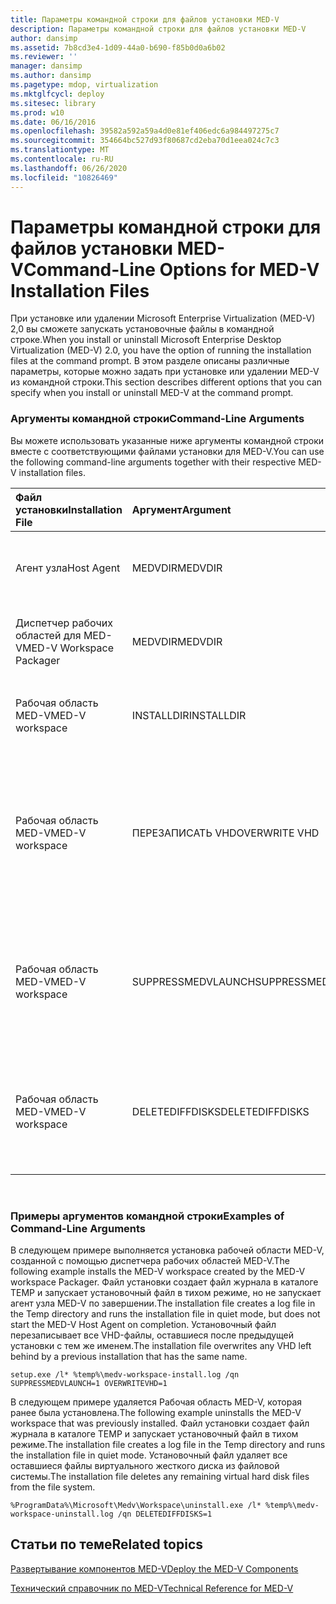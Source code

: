 ```yaml
---
title: Параметры командной строки для файлов установки MED-V
description: Параметры командной строки для файлов установки MED-V
author: dansimp
ms.assetid: 7b8cd3e4-1d09-44a0-b690-f85b0d0a6b02
ms.reviewer: ''
manager: dansimp
ms.author: dansimp
ms.pagetype: mdop, virtualization
ms.mktglfcycl: deploy
ms.sitesec: library
ms.prod: w10
ms.date: 06/16/2016
ms.openlocfilehash: 39582a592a59a4d0e81ef406edc6a984497275c7
ms.sourcegitcommit: 354664bc527d93f80687cd2eba70d1eea024c7c3
ms.translationtype: MT
ms.contentlocale: ru-RU
ms.lasthandoff: 06/26/2020
ms.locfileid: "10826469"
---
```

# <span data-ttu-id="f5512-103">Параметры командной строки для файлов установки MED-V</span><span class="sxs-lookup"><span data-stu-id="f5512-103">Command-Line Options for MED-V Installation Files</span></span>


<span data-ttu-id="f5512-104">При установке или удалении Microsoft Enterprise Virtualization (MED-V) 2,0 вы сможете запускать установочные файлы в командной строке.</span><span class="sxs-lookup"><span data-stu-id="f5512-104">When you install or uninstall Microsoft Enterprise Desktop Virtualization (MED-V) 2.0, you have the option of running the installation files at the command prompt.</span></span> <span data-ttu-id="f5512-105">В этом разделе описаны различные параметры, которые можно задать при установке или удалении MED-V из командной строки.</span><span class="sxs-lookup"><span data-stu-id="f5512-105">This section describes different options that you can specify when you install or uninstall MED-V at the command prompt.</span></span>

### <span data-ttu-id="f5512-106">Аргументы командной строки</span><span class="sxs-lookup"><span data-stu-id="f5512-106">Command-Line Arguments</span></span>

<span data-ttu-id="f5512-107">Вы можете использовать указанные ниже аргументы командной строки вместе с соответствующими файлами установки для MED-V.</span><span class="sxs-lookup"><span data-stu-id="f5512-107">You can use the following command-line arguments together with their respective MED-V installation files.</span></span>

<table style="width:100%;">
<colgroup>
<col width="16%" />
<col width="16%" />
<col width="16%" />
<col width="16%" />
<col width="16%" />
<col width="16%" />
</colgroup>
<thead>
<tr class="header">
<th align="left"><span data-ttu-id="f5512-108">Файл установки</span><span class="sxs-lookup"><span data-stu-id="f5512-108">Installation File</span></span></th>
<th align="left"><span data-ttu-id="f5512-109">Аргумент</span><span class="sxs-lookup"><span data-stu-id="f5512-109">Argument</span></span></th>
<th align="left"><span data-ttu-id="f5512-110">Допустимые значения</span><span class="sxs-lookup"><span data-stu-id="f5512-110">Accepted Values</span></span></th>
<th align="left"><span data-ttu-id="f5512-111">Тип</span><span class="sxs-lookup"><span data-stu-id="f5512-111">Type</span></span></th>
<th align="left"><span data-ttu-id="f5512-112">Описание</span><span class="sxs-lookup"><span data-stu-id="f5512-112">Description</span></span></th>
<th align="left"><span data-ttu-id="f5512-113">По умолчанию</span><span class="sxs-lookup"><span data-stu-id="f5512-113">Default</span></span></th>
</tr>
</thead>
<tbody>
<tr class="odd">
<td align="left"><p><span data-ttu-id="f5512-114">Агент узла</span><span class="sxs-lookup"><span data-stu-id="f5512-114">Host Agent</span></span></p></td>
<td align="left"><p><span data-ttu-id="f5512-115">MEDVDIR</span><span class="sxs-lookup"><span data-stu-id="f5512-115">MEDVDIR</span></span></p></td>
<td align="left"><p><span data-ttu-id="f5512-116">&lt;путь установки&gt;</span><span class="sxs-lookup"><span data-stu-id="f5512-116">&lt;install path&gt;</span></span></p></td>
<td align="left"><p><span data-ttu-id="f5512-117">Установка</span><span class="sxs-lookup"><span data-stu-id="f5512-117">Installation</span></span></p></td>
<td align="left"><p><span data-ttu-id="f5512-118">Изменение установленного каталога</span><span class="sxs-lookup"><span data-stu-id="f5512-118">Change installed directory</span></span></p></td>
<td align="left"><p><span data-ttu-id="f5512-119">При установке программы Files\Microsoft Корпоративная виртуализация рабочих столов.</span><span class="sxs-lookup"><span data-stu-id="f5512-119">Installation goes to Program Files\Microsoft Enterprise Desktop Virtualization.</span></span></p></td>
</tr>
<tr class="even">
<td align="left"><p><span data-ttu-id="f5512-120">Диспетчер рабочих областей для MED-V</span><span class="sxs-lookup"><span data-stu-id="f5512-120">MED-V Workspace Packager</span></span></p></td>
<td align="left"><p><span data-ttu-id="f5512-121">MEDVDIR</span><span class="sxs-lookup"><span data-stu-id="f5512-121">MEDVDIR</span></span></p></td>
<td align="left"><p><span data-ttu-id="f5512-122">&lt;путь установки&gt;</span><span class="sxs-lookup"><span data-stu-id="f5512-122">&lt;install path&gt;</span></span></p></td>
<td align="left"><p><span data-ttu-id="f5512-123">Установка</span><span class="sxs-lookup"><span data-stu-id="f5512-123">Installation</span></span></p></td>
<td align="left"><p><span data-ttu-id="f5512-124">Изменение установленного каталога</span><span class="sxs-lookup"><span data-stu-id="f5512-124">Change installed directory</span></span></p></td>
<td align="left"><p><span data-ttu-id="f5512-125">При установке программы Files\Microsoft Корпоративная виртуализация рабочих столов.</span><span class="sxs-lookup"><span data-stu-id="f5512-125">Installation goes to Program Files\Microsoft Enterprise Desktop Virtualization.</span></span></p></td>
</tr>
<tr class="odd">
<td align="left"><p><span data-ttu-id="f5512-126">Рабочая область MED-V</span><span class="sxs-lookup"><span data-stu-id="f5512-126">MED-V workspace</span></span></p></td>
<td align="left"><p><span data-ttu-id="f5512-127">INSTALLDIR</span><span class="sxs-lookup"><span data-stu-id="f5512-127">INSTALLDIR</span></span></p></td>
<td align="left"><p><span data-ttu-id="f5512-128">&lt;путь установки&gt;</span><span class="sxs-lookup"><span data-stu-id="f5512-128">&lt;install path&gt;</span></span></p></td>
<td align="left"><p><span data-ttu-id="f5512-129">Установка</span><span class="sxs-lookup"><span data-stu-id="f5512-129">Installation</span></span></p></td>
<td align="left"><p><span data-ttu-id="f5512-130">Изменение установленного каталога</span><span class="sxs-lookup"><span data-stu-id="f5512-130">Change installed directory</span></span></p></td>
<td align="left"><p><span data-ttu-id="f5512-131">Установка переходит на ProgramData\Microsoft\Medv\Workspace.</span><span class="sxs-lookup"><span data-stu-id="f5512-131">Installation goes to ProgramData\Microsoft\Medv\Workspace.</span></span></p></td>
</tr>
<tr class="even">
<td align="left"><p><span data-ttu-id="f5512-132">Рабочая область MED-V</span><span class="sxs-lookup"><span data-stu-id="f5512-132">MED-V workspace</span></span></p></td>
<td align="left"><p><span data-ttu-id="f5512-133">ПЕРЕЗАПИСАТЬ VHD</span><span class="sxs-lookup"><span data-stu-id="f5512-133">OVERWRITE VHD</span></span></p></td>
<td align="left"><p><span data-ttu-id="f5512-134">0или1</span><span class="sxs-lookup"><span data-stu-id="f5512-134">0 or 1</span></span></p></td>
<td align="left"><p><span data-ttu-id="f5512-135">Установка</span><span class="sxs-lookup"><span data-stu-id="f5512-135">Installation</span></span></p></td>
<td align="left"><p><span data-ttu-id="f5512-136">Установка завершается сбоем, если существует VHD (0) или перезаписать существующий виртуальный жесткий диск (1).</span><span class="sxs-lookup"><span data-stu-id="f5512-136">Fail installation if VHD exists(0) or overwrite existing VHD(1).</span></span></p></td>
<td align="left"><p><span data-ttu-id="f5512-137">Перезапись не происходит, и установка завершается сбоем, если виртуальный жесткий диск (VHD) уже существует.</span><span class="sxs-lookup"><span data-stu-id="f5512-137">Overwrite does not occur and installation fails if a virtual hard disk (VHD) already exists.</span></span></p></td>
</tr>
<tr class="odd">
<td align="left"><p><span data-ttu-id="f5512-138">Рабочая область MED-V</span><span class="sxs-lookup"><span data-stu-id="f5512-138">MED-V workspace</span></span></p></td>
<td align="left"><p><span data-ttu-id="f5512-139">SUPPRESSMEDVLAUNCH</span><span class="sxs-lookup"><span data-stu-id="f5512-139">SUPPRESSMEDVLAUNCH</span></span></p></td>
<td align="left"><p><span data-ttu-id="f5512-140">0или1</span><span class="sxs-lookup"><span data-stu-id="f5512-140">0 or 1</span></span></p></td>
<td align="left"><p><span data-ttu-id="f5512-141">Установка</span><span class="sxs-lookup"><span data-stu-id="f5512-141">Installation</span></span></p></td>
<td align="left"><p><span data-ttu-id="f5512-142">Начало (0) или не запускается (1) MED-V после установки рабочей области для MED-V.</span><span class="sxs-lookup"><span data-stu-id="f5512-142">Start(0) or do not start(1) MED-V after MED-V workspace is installed.</span></span></p></td>
<td align="left"><p><span data-ttu-id="f5512-143">Если Рабочая область MED-V была установлена с пользовательским интерфейсом, флажок на <strong> странице "Готово" определяет, </strong> следует ли запускать med-v.</span><span class="sxs-lookup"><span data-stu-id="f5512-143">If the MED-V workspace was installed with the user interface (UI), a check box on the <strong>Finish</strong> page controls whether to start MED-V.</span></span></p></td>
</tr>
<tr class="even">
<td align="left"><p><span data-ttu-id="f5512-144">Рабочая область MED-V</span><span class="sxs-lookup"><span data-stu-id="f5512-144">MED-V workspace</span></span></p></td>
<td align="left"><p><span data-ttu-id="f5512-145">DELETEDIFFDISKS</span><span class="sxs-lookup"><span data-stu-id="f5512-145">DELETEDIFFDISKS</span></span></p></td>
<td align="left"><p><span data-ttu-id="f5512-146">0или1</span><span class="sxs-lookup"><span data-stu-id="f5512-146">0 or 1</span></span></p></td>
<td align="left"><p><span data-ttu-id="f5512-147">Удаление</span><span class="sxs-lookup"><span data-stu-id="f5512-147">Uninstallation</span></span></p></td>
<td align="left"><p><span data-ttu-id="f5512-148">Сохранить (0) или удалить (1) виртуальные жесткие диски, созданные MED-V</span><span class="sxs-lookup"><span data-stu-id="f5512-148">Keep(0) or delete(1) VHDs created by MED-V</span></span></p></td>
<td align="left"><p><span data-ttu-id="f5512-149">Виртуальные жесткие диски не удаляются.</span><span class="sxs-lookup"><span data-stu-id="f5512-149">No VHDs are deleted.</span></span></p></td>
</tr>
</tbody>
</table>

 

### <span data-ttu-id="f5512-150">Примеры аргументов командной строки</span><span class="sxs-lookup"><span data-stu-id="f5512-150">Examples of Command-Line Arguments</span></span>

<span data-ttu-id="f5512-151">В следующем примере выполняется установка рабочей области MED-V, созданной с помощью диспетчера рабочих областей MED-V.</span><span class="sxs-lookup"><span data-stu-id="f5512-151">The following example installs the MED-V workspace created by the MED-V workspace Packager.</span></span> <span data-ttu-id="f5512-152">Файл установки создает файл журнала в каталоге TEMP и запускает установочный файл в тихом режиме, но не запускает агент узла MED-V по завершении.</span><span class="sxs-lookup"><span data-stu-id="f5512-152">The installation file creates a log file in the Temp directory and runs the installation file in quiet mode, but does not start the MED-V Host Agent on completion.</span></span> <span data-ttu-id="f5512-153">Установочный файл перезаписывает все VHD-файлы, оставшиеся после предыдущей установки с тем же именем.</span><span class="sxs-lookup"><span data-stu-id="f5512-153">The installation file overwrites any VHD left behind by a previous installation that has the same name.</span></span>

``` syntax
setup.exe /l* %temp%\medv-workspace-install.log /qn SUPPRESSMEDVLAUNCH=1 OVERWRITEVHD=1
```

<span data-ttu-id="f5512-154">В следующем примере удаляется Рабочая область MED-V, которая ранее была установлена.</span><span class="sxs-lookup"><span data-stu-id="f5512-154">The following example uninstalls the MED-V workspace that was previously installed.</span></span> <span data-ttu-id="f5512-155">Файл установки создает файл журнала в каталоге TEMP и запускает установочный файл в тихом режиме.</span><span class="sxs-lookup"><span data-stu-id="f5512-155">The installation file creates a log file in the Temp directory and runs the installation file in quiet mode.</span></span> <span data-ttu-id="f5512-156">Установочный файл удаляет все оставшиеся файлы виртуального жесткого диска из файловой системы.</span><span class="sxs-lookup"><span data-stu-id="f5512-156">The installation file deletes any remaining virtual hard disk files from the file system.</span></span>

``` syntax
%ProgramData%\Microsoft\Medv\Workspace\uninstall.exe /l* %temp%\medv-workspace-uninstall.log /qn DELETEDIFFDISKS=1
```

## <span data-ttu-id="f5512-157">Статьи по теме</span><span class="sxs-lookup"><span data-stu-id="f5512-157">Related topics</span></span>


[<span data-ttu-id="f5512-158">Развертывание компонентов MED-V</span><span class="sxs-lookup"><span data-stu-id="f5512-158">Deploy the MED-V Components</span></span>](deploy-the-med-v-components.md)

[<span data-ttu-id="f5512-159">Технический справочник по MED-V</span><span class="sxs-lookup"><span data-stu-id="f5512-159">Technical Reference for MED-V</span></span>](technical-reference-for-med-v.md)

 

 





